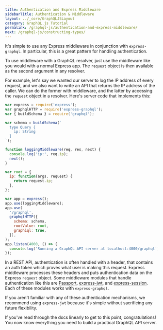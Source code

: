 ```yaml
---
title: Authentication and Express Middleware
sidebarTitle: Authentication & Middleware
layout: ../_core/GraphQLJSLayout
category: GraphQL.js Tutorial
permalink: /graphql-js/authentication-and-express-middleware/
next: /graphql-js/constructing-types/
---
```


It's simple to use any Express middleware in conjunction with `express-graphql`. In particular, this is a great pattern for handling authentication.

To use middleware with a GraphQL resolver, just use the middleware like you would with a normal Express app. The `request` object is then available as the second argument in any resolver.

For example, let's say we wanted our server to log the IP address of every request, and we also want to write an API that returns the IP address of the caller. We can do the former with middleware, and the latter by accessing the `request` object in a resolver. Here's server code that implements this:

```javascript
var express = require('express');
var graphqlHTTP = require('express-graphql');
var { buildSchema } = require('graphql');

var schema = buildSchema(`
  type Query {
    ip: String
  }
`);

function loggingMiddleware(req, res, next) {
  console.log('ip:', req.ip);
  next();
}

var root = {
  ip: function(args, request) {
    return request.ip;
  },
};

var app = express();
app.use(loggingMiddleware);
app.use(
  '/graphql',
  graphqlHTTP({
    schema: schema,
    rootValue: root,
    graphiql: true,
  }),
);
app.listen(4000, () => {
  console.log('Running a GraphQL API server at localhost:4000/graphql');
});
```

In a REST API, authentication is often handled with a header, that contains an auth token which proves what user is making this request. Express middleware processes these headers and puts authentication data on the Express `request` object. Some middleware modules that handle authentication like this are [Passport](http://passportjs.org/), [express-jwt](https://github.com/auth0/express-jwt), and [express-session](https://github.com/expressjs/session). Each of these modules works with `express-graphql`.

If you aren't familiar with any of these authentication mechanisms, we recommend using `express-jwt` because it's simple without sacrificing any future flexibility.

If you've read through the docs linearly to get to this point, congratulations! You now know everything you need to build a practical GraphQL API server.
